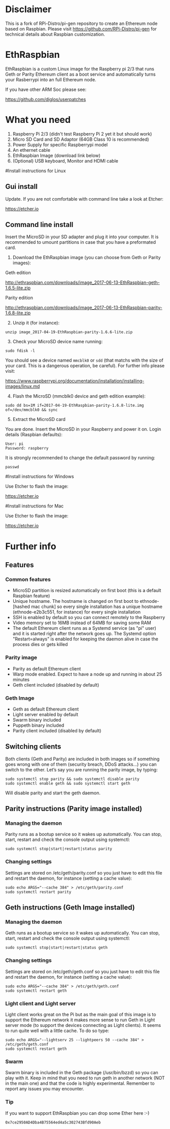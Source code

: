 # Disclaimer

This is a fork of RPi-Distro/pi-gen repository to create an Ethereum node based on Raspbian. Please visit https://github.com/RPi-Distro/pi-gen for technical details about Raspbian customization.

# EthRaspbian

EthRaspbian is a custom Linux image for the Raspberry pi 2/3 that runs Geth or Parity Ethereum client as a boot service and automatically turns your Rasberrypi into an full Ethereum node.

If you have other ARM Soc please see:

https://github.com/diglos/userpatches

# What you need

1. Raspberry Pi 2/3 (didn't test Raspberry Pi 2 yet it but should work)
2. Micro SD Card and SD Adaptor (64GB Class 10 is recommended) 
3. Power Supply for specific Raspberrypi model
4. An ethernet cable
5. EthRaspbian Image (download link below)
6. (Optional) USB keyboard, Monitor and HDMI cable

#Install instructions for Linux

## Gui install 

Update. If you are not comfortable with command line take a look at Etcher:

https://etcher.io

## Command line install

Insert the MicroSD in your SD adapter and plug it into your computer. It is recommended to umount partitions in case that you have a preformated card.

1. Download the EthRaspbian image (you can choose from Geth or Parity images):

Geth edition

http://ethraspbian.com/downloads/image_2017-06-13-EthRaspbian-geth-1.6.5-lite.zip

Parity edition

http://ethraspbian.com/downloads/image_2017-06-13-EthRaspbian-parity-1.6.8-lite.zip

2. Unzip it (for instance):

`unzip image_2017-04-19-EthRaspbian-parity-1.6.6-lite.zip`

3. Check your MicroSD device name running:

`sudo fdisk -l`

You should see a device named `mmcblk0` or `sdd` (that matchs with the size of your card. This is a dangerous operation, be careful). For further info please visit:

https://www.raspberrypi.org/documentation/installation/installing-images/linux.md

4. Flash the MicroSD (mmcblk0 device and geth edition example):

`sudo dd bs=1M if=2017-04-19-EthRaspbian-parity-1.6.8-lite.img of=/dev/mmcblk0 && sync`

5. Extract the MicroSD card

You are done. Insert the MicroSD in your Raspberry and power it on. Login details (Raspbian defaults):
```
User: pi
Password: raspberry
```
It is strongly recommended to change the default password by running:

`passwd`

#Install instructions for Windows

Use Etcher to flash the image:

https://etcher.io

#Install instructions for Mac

Use Etcher to flash the image:

https://etcher.io

# Further info

## Features

### Common features

- MicroSD partition is resized automatically on first boot (this is a default Raspbian feature)
- Unique hostname. The hostname is changed on first boot to ethnode-[hashed mac chunk] so every single installation has a unique hostname (ethnode-e2b3c551, for instance) for every single installation
- SSH is enabled by default so you can connect remotely to the Raspberry
- Video memory set to 16MB instead of 64MB for saving some RAM
- The default Ethereum client runs as a Systemd service (as "pi" user) and it is started right after the network goes up. The Systemd option "Restart=always" is enabled for keeping the daemon alive in case the process dies or gets killed

### Parity image

- Parity as default Ethereum client
- Warp mode enabled. Expect to have a node up and running in about 25 minutes
- Geth client included (disabled by default)

### Geth Image

- Geth as default Ethereum client
- Light server enabled by default
- Swarm binary included
- Puppeth binary included
- Parity client included (disabled by default)

## Switching clients

Both clients (Geth and Parity) are included in both images so if something goes wrong with one of them (security breach, DDoS attacks…) you can switch to the other. Let’s say you are running the parity image, by typing:

```
sudo systemctl stop parity && sudo systemctl disable parity
sudo systemctl enable geth && sudo systemctl start geth
```

Will disable parity and start the geth daemon.

## Parity instructions (Parity image installed)

### Managing the daemon

Parity runs as a bootup service so it wakes up automatically. You can stop, start, restart and check the console output using systemctl:

`sudo systemctl stop|start|restart|status parity`


### Changing settings

Settings are stored on /etc/geth/parity.conf so you just have to edit this file and restart the daemon, for instance (setting a cache value):

```
sudo echo ARGS="--cache 384" > /etc/geth/parity.conf
sudo systemctl restart parity
```

## Geth instructions (Geth Image installed)

### Managing the daemon

Geth runs as a bootup service so it wakes up automatically. You can stop, start, restart and check the console output using systemctl:

`sudo systemctl stop|start|restart|status geth`

### Changing settings

Settings are stored on /etc/geth/geth.conf so you just have to edit this file and restart the daemon, for instance (setting a cache value):

```
sudo echo ARGS="--cache 384" > /etc/geth/geth.conf
sudo systemctl restart geth
```
### Light client and Light server

Light client works great on the Pi but as the main goal of this image is to support the Ethereum network it makes more sense to run Geth in Light server mode (to support the devices connecting as Light clients). It seems to run quite well with a little cache. To do so type:

```
sudo echo ARGS="--lightserv 25 --lightpeers 50 --cache 384" > /etc/geth/geth.conf
sudo systemctl restart geth
```

### Swarm

Swarm binary is included in the Geth package (/usr/bin/bzzd) so you can play with it. Keep in mind that you need to run geth in another network (NOT in the main one) and that the code is highly experimental. Remember to report any issues you may encounter.


### Tip

If you want to support EthRaspbian you can drop some Ether here :-)

`0x7ce2950AD4Dba4B75564ed4a5c302743Bfd90Aeb`
